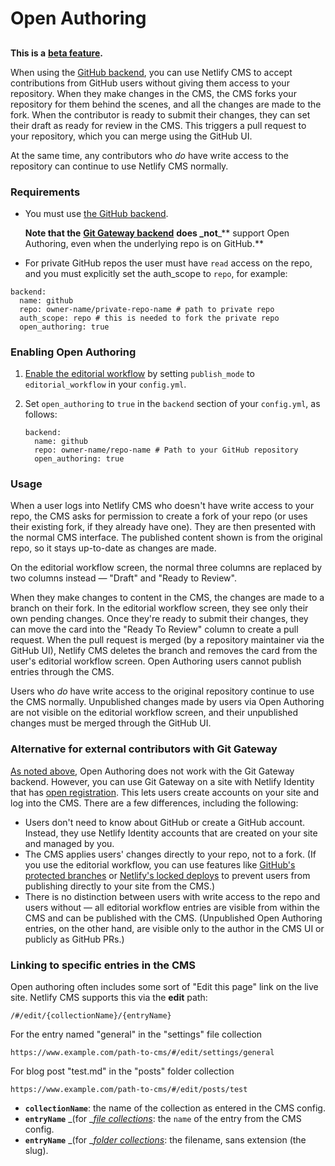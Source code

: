 # Open Authoring

##

**This is a** [**beta feature**](https://www.netlifycms.org/docs/beta-features#open-authoring)**.**

When using the [GitHub backend](https://www.netlifycms.org/docs/github-backend), you can use Netlify CMS to accept contributions from GitHub users without giving them access to your repository. When they make changes in the CMS, the CMS forks your repository for them behind the scenes, and all the changes are made to the fork. When the contributor is ready to submit their changes, they can set their draft as ready for review in the CMS. This triggers a pull request to your repository, which you can merge using the GitHub UI.

At the same time, any contributors who _do_ have write access to the repository can continue to use Netlify CMS normally.

### Requirements <a href="#requirements" id="requirements"></a>

- You must use [the GitHub backend](https://www.netlifycms.org/docs/github-backend).

  **Note that the** [**Git Gateway backend**](https://www.netlifycms.org/docs/git-gateway-backend/#git-gateway-with-netlify-identity) **does \_not**\_\*\* support Open Authoring, even when the underlying repo is on GitHub.\*\*

- For private GitHub repos the user must have `read` access on the repo, and you must explicitly set the auth_scope to `repo`, for example:

```
backend:
  name: github
  repo: owner-name/private-repo-name # path to private repo
  auth_scope: repo # this is needed to fork the private repo
  open_authoring: true
```

### Enabling Open Authoring <a href="#enabling-open-authoring" id="enabling-open-authoring"></a>

1. [Enable the editorial workflow](https://www.netlifycms.org/docs/configuration-options/#publish-mode) by setting `publish_mode` to `editorial_workflow` in your `config.yml`.
2. Set `open_authoring` to `true` in the `backend` section of your `config.yml`, as follows:

   ```
   backend:
     name: github
     repo: owner-name/repo-name # Path to your GitHub repository
     open_authoring: true
   ```

### Usage <a href="#usage" id="usage"></a>

When a user logs into Netlify CMS who doesn't have write access to your repo, the CMS asks for permission to create a fork of your repo (or uses their existing fork, if they already have one). They are then presented with the normal CMS interface. The published content shown is from the original repo, so it stays up-to-date as changes are made.

On the editorial workflow screen, the normal three columns are replaced by two columns instead — "Draft" and "Ready to Review".

When they make changes to content in the CMS, the changes are made to a branch on their fork. In the editorial workflow screen, they see only their own pending changes. Once they're ready to submit their changes, they can move the card into the "Ready To Review" column to create a pull request. When the pull request is merged (by a repository maintainer via the GitHub UI), Netlify CMS deletes the branch and removes the card from the user's editorial workflow screen. Open Authoring users cannot publish entries through the CMS.

Users who _do_ have write access to the original repository continue to use the CMS normally. Unpublished changes made by users via Open Authoring are not visible on the editorial workflow screen, and their unpublished changes must be merged through the GitHub UI.

### Alternative for external contributors with Git Gateway <a href="#alternative-for-external-contributors-with-git-gateway" id="alternative-for-external-contributors-with-git-gateway"></a>

[As noted above](https://www.netlifycms.org/docs/open-authoring/#requirements), Open Authoring does not work with the Git Gateway backend. However, you can use Git Gateway on a site with Netlify Identity that has [open registration](https://www.netlify.com/docs/identity/#adding-identity-users). This lets users create accounts on your site and log into the CMS. There are a few differences, including the following:

- Users don't need to know about GitHub or create a GitHub account. Instead, they use Netlify Identity accounts that are created on your site and managed by you.
- The CMS applies users' changes directly to your repo, not to a fork. (If you use the editorial workflow, you can use features like [GitHub's protected branches](https://help.github.com/en/articles/about-protected-branches) or [Netlify's locked deploys](https://www.netlify.com/docs/locked-deploys/) to prevent users from publishing directly to your site from the CMS.)
- There is no distinction between users with write access to the repo and users without — all editorial workflow entries are visible from within the CMS and can be published with the CMS. (Unpublished Open Authoring entries, on the other hand, are visible only to the author in the CMS UI or publicly as GitHub PRs.)

### Linking to specific entries in the CMS <a href="#linking-to-specific-entries-in-the-cms" id="linking-to-specific-entries-in-the-cms"></a>

Open authoring often includes some sort of "Edit this page" link on the live site. Netlify CMS supports this via the **edit** path:

```
/#/edit/{collectionName}/{entryName}
```

For the entry named "general" in the "settings" file collection

```
https://www.example.com/path-to-cms/#/edit/settings/general
```

For blog post "test.md" in the "posts" folder collection

```
https://www.example.com/path-to-cms/#/edit/posts/test
```

- **`collectionName`**: the name of the collection as entered in the CMS config.
- **`entryName`** \_(for \_[_file collections_](https://www.netlifycms.org/docs/collection-types/#file-collections): the `name` of the entry from the CMS config.
- **`entryName`** \_(for \_[_folder collections_](https://www.netlifycms.org/docs/collection-types/#folder-collections): the filename, sans extension (the slug).

